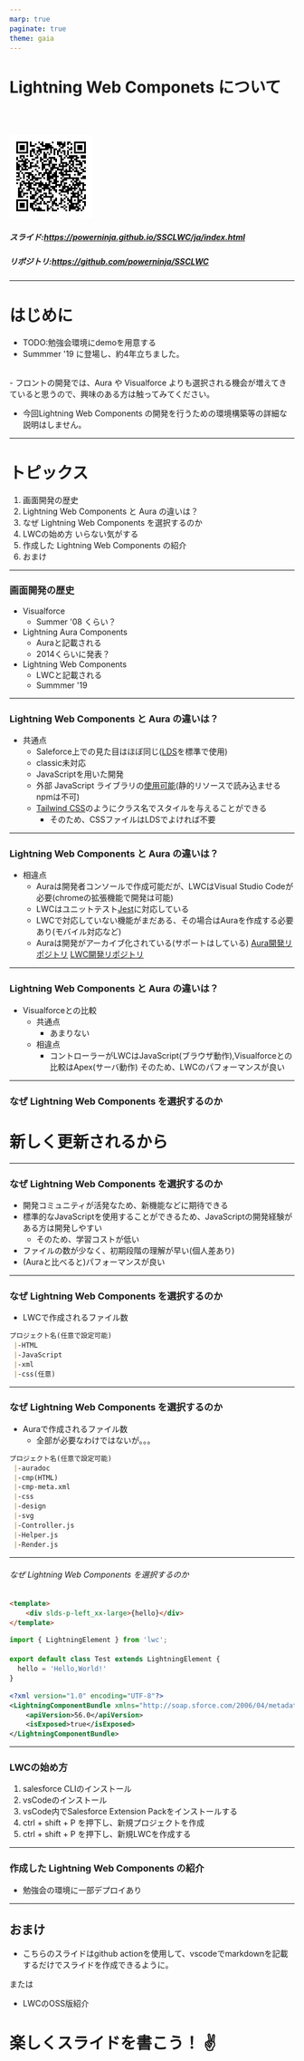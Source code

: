 ```yaml
---
marp: true
paginate: true
theme: gaia
---
```


<!-- _paginate: false -->

<!-- ![w:2000](https://www.nearpartner.com/wp-content/uploads/2019/02/LWC-salesforce.png) -->

# Lightning Web Componets について <!-- fit -->
</br>
</br>

![Slides are here](images/qrcode.png)
##### スライド:https://powerninja.github.io/SSCLWC/ja/index.html

##### リポジトリ:https://github.com/powerninja/SSCLWC

---

# はじめに

<!-- Lightning Web Componentsは、apexやvisualforceと違いsalesforce独特ではなく、web標準に基づいている。-->

<!-- TODO: 初めにいらない気がする-->
- TODO:勉強会環境にdemoを用意する
- Summmer '19 に登場し、約4年立ちました。
</br>
- フロントの開発では、Aura や Visualforce よりも選択される機会が増えてきていると思うので、興味のある方は触ってみてください。

- 今回Lightning Web Components の開発を行うための環境構築等の詳細な説明はしません。
---

# トピックス

1. 画面開発の歴史
2. Lightning Web Components と Aura の違いは？
3. なぜ Lightning Web Components を選択するのか
4. LWCの始め方 いらない気がする
5. 作成した Lightning Web Components の紹介
6. おまけ

---
### 画面開発の歴史
- Visualforce
  - Summer '08 くらい？
- Lightning Aura Components
  - Auraと記載される
  - 2014くらいに発表？
- Lightning Web Components
  - LWCと記載される
  - Summmer '19
---

### Lightning Web Components と Aura の違いは？
- 共通点
  - Saleforce上での見た目はほぼ同じ([LDS](https://www.lightningdesignsystem.com/)を標準で使用)
  - classic未対応
  - JavaScriptを用いた開発
  - 外部 JavaScript ライブラリの[使用可能](https://qiita.com/stomita/items/2cfa4db77c543f47d33c)(静的リソースで読み込ませるnpmは不可)
  - [Tailwind CSS](https://tailwindcss.com/)のようにクラス名でスタイルを与えることができる
    - そのため、CSSファイルはLDSでよければ不要
---
### Lightning Web Components と Aura の違いは？
- 相違点
  - Auraは開発者コンソールで作成可能だが、LWCはVisual Studio Codeが必要(chromeの拡張機能で開発は可能)
  - LWCはユニットテスト[Jest](https://jestjs.io/ja/)に対応している
  - LWCで対応していない機能がまだある、その場合はAuraを作成する必要あり(モバイル対応など)
  - Auraは開発がアーカイブ化されている(サポートはしている)
[Aura開発リポジトリ](https://github.com/forcedotcom/aura)
[LWC開発リポジトリ](https://github.com/salesforce/lwc)
---
### Lightning Web Components と Aura の違いは？
- Visualforceとの比較
  - 共通点
    - あまりない
  - 相違点
    - コントローラーがLWCはJavaScript(ブラウザ動作),Visualforceとの比較はApex(サーバ動作)
      そのため、LWCのパフォーマンスが良い
---
### なぜ Lightning Web Components を選択するのか
# 新しく更新されるから

---

### なぜ Lightning Web Components を選択するのか

- 開発コミュニティが活発なため、新機能などに期待できる
- 標準的なJavaScriptを使用することができるため、JavaScriptの開発経験がある方は開発しやすい
  - そのため、学習コストが低い
- ファイルの数が少なく、初期段階の理解が早い(個人差あり)
- (Auraと比べると)パフォーマンスが良い

---
### なぜ Lightning Web Components を選択するのか
- LWCで作成されるファイル数
```markdown
プロジェクト名(任意で設定可能)
 |-HTML
 |-JavaScript
 |-xml
 |-css(任意)
```
---
### なぜ Lightning Web Components を選択するのか
- Auraで作成されるファイル数
  - 全部が必要なわけではないが。。。
```markdown
プロジェクト名(任意で設定可能)
 |-auradoc
 |-cmp(HTML)
 |-cmp-meta.xml
 |-css
 |-design
 |-svg
 |-Controller.js
 |-Helper.js
 |-Render.js
 ```
---
###### なぜ Lightning Web Components を選択するのか
```html
<template>
    <div slds-p-left_xx-large>{hello}</div>
</template>
```
```JavaScript
import { LightningElement } from 'lwc';

export default class Test extends LightningElement {
  hello = 'Hello,World!'
}
```
```xml
<?xml version="1.0" encoding="UTF-8"?>
<LightningComponentBundle xmlns="http://soap.sforce.com/2006/04/metadata">
    <apiVersion>56.0</apiVersion>
    <isExposed>true</isExposed>
</LightningComponentBundle>
```

---
### LWCの始め方
1. salesforce CLIのインストール
2. vsCodeのインストール
3. vsCode内でSalesforce Extension Packをインストールする
4. ctrl + shift + P を押下し、新規プロジェクトを作成
5. ctrl + shift + P を押下し、新規LWCを作成する

---
### 作成した Lightning Web Components の紹介
- 勉強会の環境に一部デプロイあり


---
## おまけ
- こちらのスライドはgithub actionを使用して、vscodeでmarkdownを記載するだけでスライドを作成できるように。

または
- LWCのOSS版紹介

# 楽しくスライドを書こう！ :v: <!--fit-->
